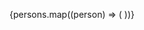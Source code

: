 {persons.map((person) => (
<Person 
            key={person.id}
            name={person.name}
            title={person.title}
            salary={person.salary}
            phone={person.phone}
            email={person.email}
            animal={person.animal}
          />
))}
